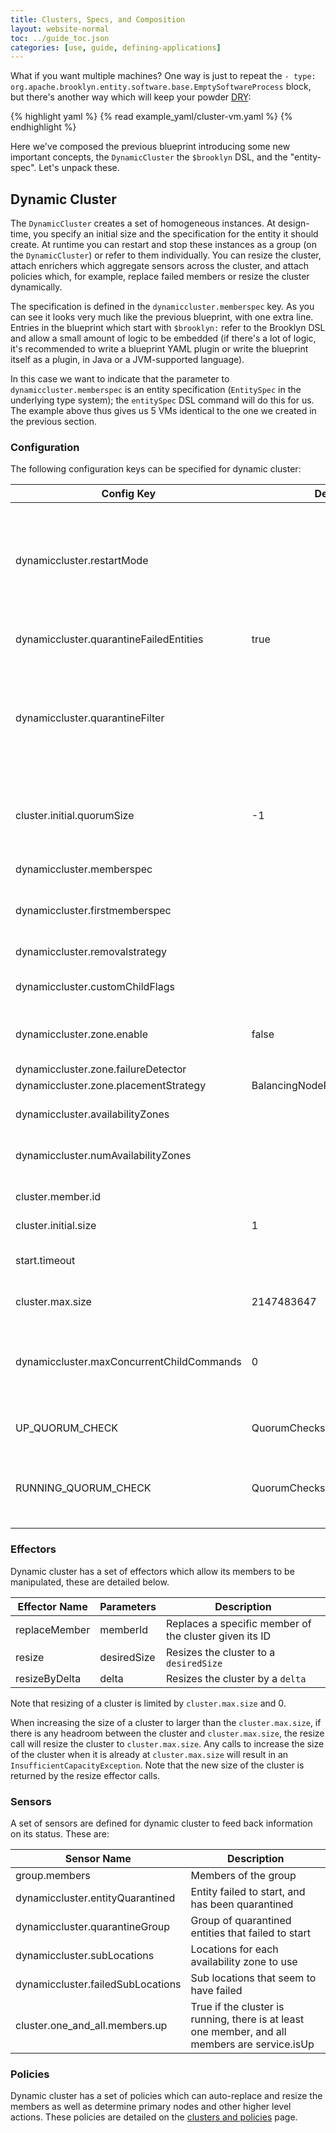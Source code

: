 ```yaml
---
title: Clusters, Specs, and Composition
layout: website-normal
toc: ../guide_toc.json
categories: [use, guide, defining-applications]
---
```


What if you want multiple machines? One way is just to repeat the `- type: org.apache.brooklyn.entity.software.base.EmptySoftwareProcess` block,
but there's another way which will keep your powder [DRY](http://en.wikipedia.org/wiki/Don't_repeat_yourself):

{% highlight yaml %}
{% read example_yaml/cluster-vm.yaml %}
{% endhighlight %}

Here we've composed the previous blueprint introducing some new important concepts, the `DynamicCluster`
the `$brooklyn` DSL, and the "entity-spec".  Let's unpack these. 

## Dynamic Cluster

The `DynamicCluster` creates a set of homogeneous instances.
At design-time, you specify an initial size and the specification for the entity it should create.
At runtime you can restart and stop these instances as a group (on the `DynamicCluster`) or refer to them
individually. You can resize the cluster, attach enrichers which aggregate sensors across the cluster, 
and attach policies which, for example, replace failed members or resize the cluster dynamically.

The specification is defined in the `dynamiccluster.memberspec` key.  As you can see it looks very much like the
previous blueprint, with one extra line.  Entries in the blueprint which start with `$brooklyn:`
refer to the Brooklyn DSL and allow a small amount of logic to be embedded
(if there's a lot of logic, it's recommended to write a blueprint YAML plugin or write the blueprint itself
as a plugin, in Java or a JVM-supported language).  

In this case we want to indicate that the parameter to `dynamiccluster.memberspec` is an entity specification
(`EntitySpec` in the underlying type system); the `entitySpec` DSL command will do this for us.
The example above thus gives us 5 VMs identical to the one we created in the previous section.

### Configuration

The following configuration keys can be specified for dynamic cluster:

| Config Key                                | Default  | Description                                                        |
|-------------------------------------------|-------------|-----------------------------------------------------------------|
| dynamiccluster.restartMode                |             | How this cluster should handle restarts; by default it is disallowed, but this key can specify a different mode. Modes supported by dynamic cluster are 'off', 'sequential', or 'parallel'. However subclasses can define their own modes or may ignore this. |
| dynamiccluster.quarantineFailedEntities   | true        | If true, will quarantine entities that fail to start; if false, will get rid of them (i.e. delete them) |
| dynamiccluster.quarantineFilter           |             | Quarantine the failed nodes that pass this filter (given the exception thrown by the node). Default is those that did not fail with NoMachinesAvailableException (Config ignored if quarantineFailedEntities is false) |
| cluster.initial.quorumSize                | -1          | Initial cluster quorum size - number of initial nodes that must have been successfully started to report success (if < 0, then use value of INITIAL_SIZE) |
| dynamiccluster.memberspec                 |             | Entity spec for creating new cluster members                    |
| dynamiccluster.firstmemberspec            |             | Entity spec for creating the first member of the cluster (if unset, will use the member spec for all) |
| dynamiccluster.removalstrategy            |             | strategy for deciding what to remove when down-sizing           |
| dynamiccluster.customChildFlags           |             | Additional flags to be passed to children when they are being created |
| dynamiccluster.zone.enable                | false       | Whether to use availability zones, or just deploy everything into the generic location |
| dynamiccluster.zone.failureDetector       |             | Zone failure detector                                           |
| dynamiccluster.zone.placementStrategy     | BalancingNodePlacementStrategy | Node placement strategy                      |
| dynamiccluster.availabilityZones          |             | availability zones to use (if non-null, overrides other configuration) |
| dynamiccluster.numAvailabilityZones       |             | number of availability zones to use (will attempt to auto-discover this number) |
| cluster.member.id                         |             | The unique ID number (sequential) of a member of a cluster      |
| cluster.initial.size                      | 1           | Initial cluster size                                            |
| start.timeout                             |             | Time to wait (after members' start() effectors return) for SERVICE_UP before failing (default is not to wait) |
| cluster.max.size                          | 2147483647  | Size after which it will throw InsufficientCapacityException    |
| dynamiccluster.maxConcurrentChildCommands | 0           | *Beta* The maximum number of effector invocations that will be made on children at once (e.g. start, stop, restart). Any value null or less than or equal to zero means invocations are unbounded |
| UP_QUORUM_CHECK                           | QuorumChecks.atLeastOne() | Up check, applied by default to members, requiring at least one present and up |
| RUNNING_QUORUM_CHECK                      | QuorumChecks.all()        | Problems check from children actual states (lifecycle), applied by default to members and children, not checking upness, but requiring by default that none are on-fire |


### Effectors

Dynamic cluster has a set of effectors which allow its members to be manipulated, these are detailed below.

| Effector Name | Parameters  | Description                                                     |
|---------------|-------------|-----------------------------------------------------------------|
| replaceMember | memberId    | Replaces a specific member of the cluster given its ID          |
| resize        | desiredSize | Resizes the cluster to a `desiredSize`                          |
| resizeByDelta | delta       | Resizes the cluster by a `delta`                                |

Note that resizing of a cluster is limited by `cluster.max.size` and 0.

When increasing the size of a cluster to larger than the `cluster.max.size`, if there is any headroom between the cluster and `cluster.max.size`, the resize call will resize the cluster to `cluster.max.size`.
Any calls to increase the size of the cluster when it is already at `cluster.max.size` will result in an `InsufficientCapacityException`. Note that the new size of the cluster is returned by the resize effector calls.

### Sensors

A set of sensors are defined for dynamic cluster to feed back information on its status. These are:

| Sensor Name                       | Description                                                     |
|-----------------------------------|-----------------------------------------------------------------|
| group.members                     | Members of the group                                            |
| dynamiccluster.entityQuarantined  | Entity failed to start, and has been quarantined                |
| dynamiccluster.quarantineGroup    | Group of quarantined entities that failed to start              |
| dynamiccluster.subLocations       | Locations for each availability zone to use                     |
| dynamiccluster.failedSubLocations | Sub locations that seem to have failed                          |
| cluster.one_and_all.members.up    | True if the cluster is running, there is at least one member, and all members are service.isUp |

### Policies

Dynamic cluster has a set of policies which can auto-replace and resize the members as well as determine primary nodes and other
higher level actions. These policies are detailed on the [clusters and policies](clusters-and-policies.md) page.